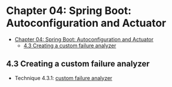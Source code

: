 # Chapter 04: Spring Boot: Autoconfiguration and Actuator

- [Chapter 04: Spring Boot: Autoconfiguration and Actuator](#chapter-04-spring-boot-autoconfiguration-and-actuator)
  - [4.3 Creating a custom failure analyzer](#43-creating-a-custom-failure-analyzer)

## 4.3 Creating a custom failure analyzer
- Technique 4.3.1: [custom failure analyzer](./custom-failure-analyzer/README.md)